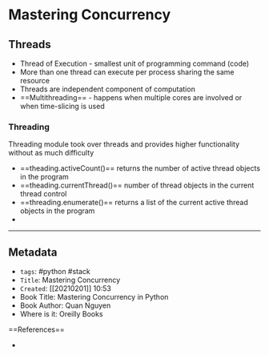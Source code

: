 # Mastering Concurrency
## Threads
- Thread of Execution - smallest unit of programming command (code)
- More than one thread can execute per process sharing the same resource 
- Threads are independent component of computation 
- ==Multithreading== - happens when multiple cores are involved or when time-slicing is used

### Threading
Threading module took over threads and provides higher functionality without as much difficulty 
- ==theading.activeCount()== returns the number of active thread objects in the program
- ==theading.currentThread()== number of thread objects in the current thread control
- ==threading.enumerate()== returns a list of the current active thread objects in the program
- 







---
## Metadata
- `tags`: #python #stack 
- `Title`: Mastering Concurrency
- `Created`: [[20210201]] 10:53
- Book Title: Mastering Concurrency in Python
- Book Author: Quan Nguyen
- Where is it: Oreilly Books

==References==
- []()